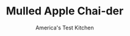 ---
layout: ../../layouts/MarkdownPostLayout.astro
title: Mulled Apple Chai-der
author: America's Test Kitchen
pubDate: 2023-03-15
description: "The flavors of chai, the Indian concoction of milk, tea, and spices, inspired this variation."
image_url: https://res.cloudinary.com/hksqkdlah/image/upload/ar_1:1,c_fill,dpr_2.0,f_auto,fl_lossy.progressive.strip_profile,g_faces:auto,q_auto:low,w_344/4647_sfs-mulledcider-318588
tags: ["Beverages"]
calories: 1006
protein: 
carbohydrates: 31
fats: 
fiber: 
ingredients: ["1 , cinnamon stick, broken into pieces","1 , star anise pod","1/2 teaspoon, crushed cardamom pods","1/2 teaspoon, black peppercorns","1/4 teaspoon, whole cloves","2 quarts, apple cider","4 strips, lemon zest","1 - 3 tablespoons, light brown sugar or dark brown sugar (to taste)"]
serves: 8
time: ""
instructions: ["Toast spices in large saucepan over medium heat, shaking pan occasionally, until fragrant, 1 to 3 minutes. Add cider, lemon zest, and sugar and bring to boil. Reduce heat to low and simmer for 30 minutes, using wide, shallow spoon to skim away foam that rises to surface. Pour cider through fine-mesh strainer lined with coffee filter and discard spices and lemon zest. Serve. (Mulled cider can be refrigerated in airtight container for up to one week. Reheat before serving.)"]
nutrition: ["264 mg Potassium","19 mg Phosphorus","29 mg Calcium","14 mg Magnesium","10 mg Sodium","3 mg Vitamin C","26 g Sugars","219 g Water","31 g Carbs","125 kcal Energy","2 g Sugars, added","1006 calories"]
notes: "The flavors of chai, the Indian concoction of milk, tea, and spices, inspired this variation."
---